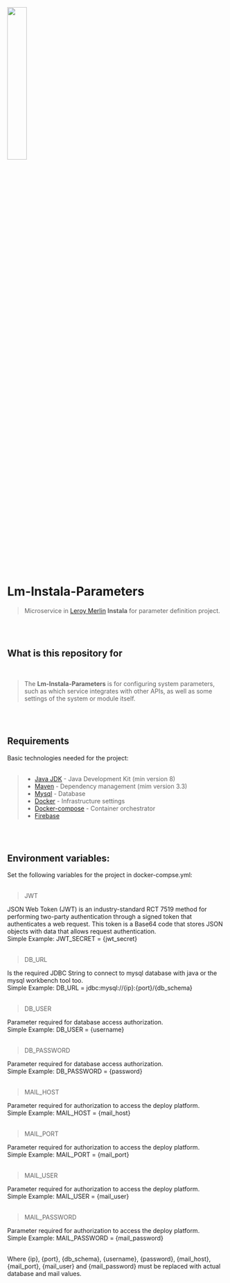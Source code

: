 <img width=30% align="center" src="https://github.com/leroy-merlin-br/jobs/blob/master/logo.png">
</br></br></br></br></br></br></br></br>

# Lm-Instala-Parameters

> Microservice in [Leroy Merlin](https://www.leroymerlin.com.br/) **Instala** for parameter definition project.

</br></br>

## What is this repository for
</br>

> The **Lm-Instala-Parameters** is for configuring system parameters, such as which service integrates with other APIs, as well as some settings of the system or module itself.

</br></br>
## Requirements
Basic technologies needed for the project:
</br></br>

> - [Java JDK](https://www.oracle.com/technetwork/pt/java/javase/overview/index.html) - Java Development Kit (min version 8)
> - [Maven](https://maven.apache.org/) - Dependency management (mim version 3.3)
> - [Mysql](https://www.mysql.com/) - Database
> - [Docker](https://www.docker.com/) - Infrastructure settings
> - [Docker-compose](https://docs.docker.com/compose/) - Container orchestrator
> - [Firebase](DEVELOPERS.md)

</br></br>

## Environment variables:
Set the following variables for the project in docker-compse.yml:
</br></br>

 > JWT </br>
 
JSON Web Token (JWT) is an industry-standard RCT 7519 method for performing two-party authentication through a signed token that authenticates a web request. This token is a Base64 code that stores JSON objects with data that allows request authentication.</br>
Simple Example: JWT_SECRET = {jwt_secret} </br></br>
 
 > DB_URL
 
 Is the required JDBC String to connect to mysql database with java or the mysql workbench tool too.</br>
 Simple Example: DB_URL = jdbc:mysql://{ip}:{port}/{db_schema} </br></br>
 
 > DB_USER
 
 Parameter required for database access authorization.</br>
 Simple Example: DB_USER = {username} </br></br>
 
 > DB_PASSWORD
 
 Parameter required for database access authorization.</br>
 Simple Example: DB_PASSWORD = {password} </br></br>
 
 > MAIL_HOST
 
 Parameter required for authorization to access the deploy platform.</br>
 Simple Example: MAIL_HOST = {mail_host} </br></br>
 
 > MAIL_PORT
 
 Parameter required for authorization to access the deploy platform.</br>
 Simple Example: MAIL_PORT = {mail_port} </br></br>
 
 > MAIL_USER
 
 Parameter required for authorization to access the deploy platform.</br>
 Simple Example: MAIL_USER = {mail_user} </br></br>
 
 > MAIL_PASSWORD
 
 Parameter required for authorization to access the deploy platform.</br>
 Simple Example: MAIL_PASSWORD = {mail_password} </br></br>

Where {ip}, {port}, {db_schema}, {username}, {password}, {mail_host}, {mail_port}, {mail_user} and
{mail_password} must be replaced with actual database and mail values.
